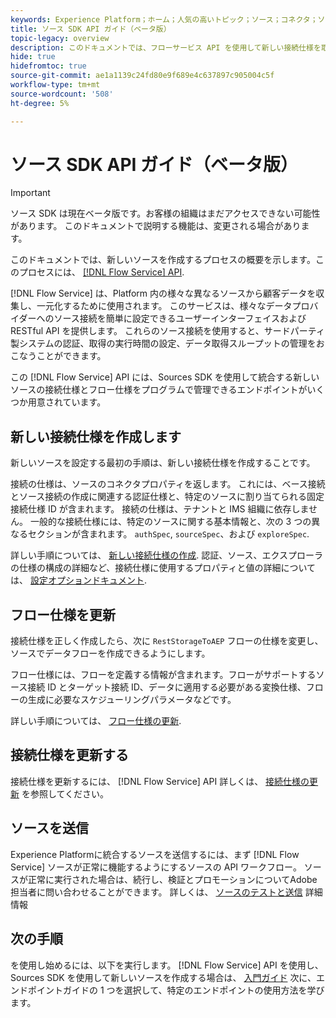 ```yaml
---
keywords: Experience Platform；ホーム；人気の高いトピック；ソース；コネクタ；ソースコネクタ；ソース sdk;SDK;SDK
title: ソース SDK API ガイド（ベータ版）
topic-legacy: overview
description: このドキュメントでは、フローサービス API を使用して新しい接続仕様を取得、書き込み、送信する手順など、新しいソースの作成プロセスの概要を説明します。
hide: true
hidefromtoc: true
source-git-commit: ae1a1139c24fd80e9f689e4c637897c905004c5f
workflow-type: tm+mt
source-wordcount: '508'
ht-degree: 5%

---
```


# ソース SDK API ガイド（ベータ版）

>[!IMPORTANT]
>
>ソース SDK は現在ベータ版です。お客様の組織はまだアクセスできない可能性があります。 このドキュメントで説明する機能は、変更される場合があります。

このドキュメントでは、新しいソースを作成するプロセスの概要を示します。このプロセスには、 [[!DNL Flow Service] API](https://www.adobe.io/experience-platform-apis/references/flow-service/).

[!DNL Flow Service] は、Platform 内の様々な異なるソースから顧客データを収集し、一元化するために使用されます。 このサービスは、様々なデータプロバイダーへのソース接続を簡単に設定できるユーザーインターフェイスおよび RESTful API を提供します。 これらのソース接続を使用すると、サードパーティ製システムの認証、取得の実行時間の設定、データ取得スループットの管理をおこなうことができます。

この [!DNL Flow Service] API には、Sources SDK を使用して統合する新しいソースの接続仕様とフロー仕様をプログラムで管理できるエンドポイントがいくつか用意されています。

## 新しい接続仕様を作成します

新しいソースを設定する最初の手順は、新しい接続仕様を作成することです。

接続の仕様は、ソースのコネクタプロパティを返します。 これには、ベース接続とソース接続の作成に関連する認証仕様と、特定のソースに割り当てられる固定接続仕様 ID が含まれます。 接続の仕様は、テナントと IMS 組織に依存しません。 一般的な接続仕様には、特定のソースに関する基本情報と、次の 3 つの異なるセクションが含まれます。 `authSpec`, `sourceSpec`、および `exploreSpec`.

詳しい手順については、 [新しい接続仕様の作成](./create.md). 認証、ソース、エクスプローラの仕様の構成の詳細など、接続仕様に使用するプロパティと値の詳細については、 [設定オプションドキュメント](../config/config.md).

## フロー仕様を更新

接続仕様を正しく作成したら、次に `RestStorageToAEP` フローの仕様を変更し、ソースでデータフローを作成できるようにします。

フロー仕様には、フローを定義する情報が含まれます。フローがサポートするソース接続 ID とターゲット接続 ID、データに適用する必要がある変換仕様、フローの生成に必要なスケジューリングパラメータなどです。

詳しい手順については、 [フロー仕様の更新](./update-flow-specs.md).

## 接続仕様を更新する

接続仕様を更新するには、 [!DNL Flow Service] API 詳しくは、 [接続仕様の更新](./update-connection-specs.md) を参照してください。

## ソースを送信

Experience Platformに統合するソースを送信するには、まず [!DNL Flow Service] ソースが正常に機能するようにするソースの API ワークフロー。 ソースが正常に実行された場合は、続行し、検証とプロモーションについてAdobe担当者に問い合わせることができます。 詳しくは、 [ソースのテストと送信](./submit.md) 詳細情報

## 次の手順

を使用し始めるには、以下を実行します。 [!DNL Flow Service] API を使用し、Sources SDK を使用して新しいソースを作成する場合は、 [入門ガイド](./getting-started.md) 次に、エンドポイントガイドの 1 つを選択して、特定のエンドポイントの使用方法を学びます。